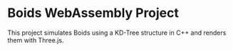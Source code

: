 # Boids WebAssembly Project

This project simulates Boids using a KD-Tree structure in C++ and renders them with Three.js.